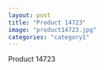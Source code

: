 ```yaml
---
layout: post
title: "Product 14723"
image: "product14723.jpg"
categories: "category1"
---
```

Product 14723
